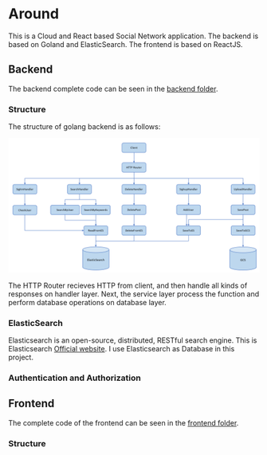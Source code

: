 # Around
This is a Cloud and React based Social Network application. The backend is based on Goland and ElasticSearch. The frontend is based on ReactJS. 


## Backend
The backend complete code can be seen in the [backend folder](https://github.com/oliver1112/Around/tree/main/around-backend).

### Structure
The structure of golang backend is as follows:

<img src="https://github.com/oliver1112/Around/blob/main/assets/structure.png" alt="structure" width="1000"/>


The HTTP Router recieves HTTP from client, and then handle all kinds of responses on handler layer. Next, the service layer process the function and perform database operations on database layer.


### ElasticSearch
Elasticsearch is an open-source, distributed, RESTful search engine. This is Elasticsearch [Official website](https://www.elastic.co/elasticsearch).
I use Elasticsearch as Database in this project.


### Authentication and Authorization

## Frontend

The complete code of the frontend can be seen in the [frontend folder](https://github.com/oliver1112/Around/tree/main/frontend).
### Structure
